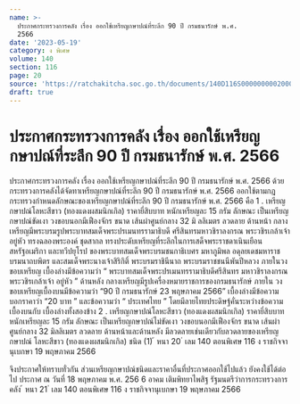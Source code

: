 ```yaml
---
name: >-
  ประกาศกระทรวงการคลัง เรื่อง ออกใช้เหรียญกษาปณ์ที่ระลึก 90 ปี กรมธนารักษ์ พ.ศ.
  2566
date: '2023-05-19'
category: ง พิเศษ
volume: 140
section: 116
page: 20
source: 'https://ratchakitcha.soc.go.th/documents/140D116S0000000002000.pdf'
draft: true
---
```


# ประกาศกระทรวงการคลัง เรื่อง ออกใช้เหรียญกษาปณ์ที่ระลึก 90 ปี กรมธนารักษ์ พ.ศ. 2566

ประกาศกระทรวงการคลัง เรื่อง ออกใช้เหรียญกษาปณ์ที่ระลึก 90 ปี กรมธนารักษ์ พ.ศ. 2566 ด้วยกระทรวงการคลังได้จัดทาเหรียญกษาปณ์ที่ระลึก 90 ปี กรมธนารักษ์ พ.ศ. 2566 ออกใช้ตามกฎกระทรวงกำหนดลักษณะของเหรียญกษาปณ์ที่ระลึก 90 ปี กรมธนารักษ์ พ.ศ. 2566 คือ 1 . เหรียญกษาปณ์โลหะสีขาว (ทองแดงผสมนิกเกิล) ราคายี่สิบบาท หนักเหรียญละ 15 กรัม ลักษณะ เป็นเหรียญกษาปณ์ขัดเงา วงขอบนอกมีเฟืองจักร ขนาด เส้นผ่าศูนย์กลาง 32 มิ ลลิเมตร ลวดลาย ด้านหน้า กลางเหรียญมีพระบรมรูปพระบาทสมเด็จพระปรเมนทรรามาธิบดี ศรีสินทรมหาวชิราลงกรณ พระวชิรเกล้าเจ้าอยู่หัว ทรงฉลองพระองค์ ชุดสากล ทรงประดับเหรียญที่ระลึกในการเสด็จพระราชดาเนินเยือนสหรัฐอเมริกา และทวีปยุโรป ของพระบาทสมเด็จพระบรมชนกาธิเบศร มหาภูมิพล อดุลยเดชมหาราช บรมนาถบพิตร และสมเด็จพระนางเจ้าสิริกิติ์ พระบรมราชินีนาถ พระบรมราชชนนีพันปีหลวง ภายในวงขอบเหรียญ เบื้องล่างมีข้อความว่า “ พระบาทสมเด็จพระปรเมนทรรามาธิบดีศรีสินทร มหาวชิราลงกรณ พระวชิรเกล้าเจ้า อยู่หัว ” ด้านหลัง กลางเหรียญมีรูปเครื่องหมายราชการของกรมธนารักษ์ ภายใน วงขอบเหรียญเบื้องบนมีข้อความว่า “90 ปี กรมธนารักษ์ 23 พฤษภาคม 2566” เบื้องล่างมีข้อความบอกราคาว่า “20 บาท ” และข้อความว่า “ ประเทศไทย ” โดยมีลายไทยประดิษฐ์คั่นระหว่างข้อความเบื้องบนกับ เบื้องล่างทั้งสองข้าง 2 . เหรียญกษาปณ์โลหะสีขาว (ทองแดงผสมนิกเกิล) ราคายี่สิบบาท หนักเหรียญละ 15 กรัม ลักษณะ เป็นเหรียญกษาปณ์ไม่ขัดเงา วงขอบนอกมีเฟืองจักร ขนาด เส้นผ่าศูนย์กลาง 32 มิลลิเมตร ลวดลาย ด้านหน้าและด้านหลัง มีลวดลายเช่นเดียวกับลวดลายของเหรียญกษาปณ์ โลหะสีขาว (ทองแดงผสมนิกเกิล) ชนิด (1) ้ หนา 20 ่ เลม 140 ตอนพิเศษ 116 ง ราชกิจจานุเบกษา 19 พฤษภาคม 2566

จึงประกาศให้ทราบทั่วกัน ส่วนเหรียญกษาปณ์ชนิดและราคาอื่นที่ประกาศออกใช้ไปแล้ว ยังคงใช้ได้ต่อไป ประกาศ ณ วันที่ 18 พฤษภาคม พ.ศ. 256 6 อาคม เติมพิทยาไพสิฐ รัฐมนตรีว่าการกระทรวงการคลัง ้ หนา 21 ่ เลม 140 ตอนพิเศษ 116 ง ราชกิจจานุเบกษา 19 พฤษภาคม 2566
